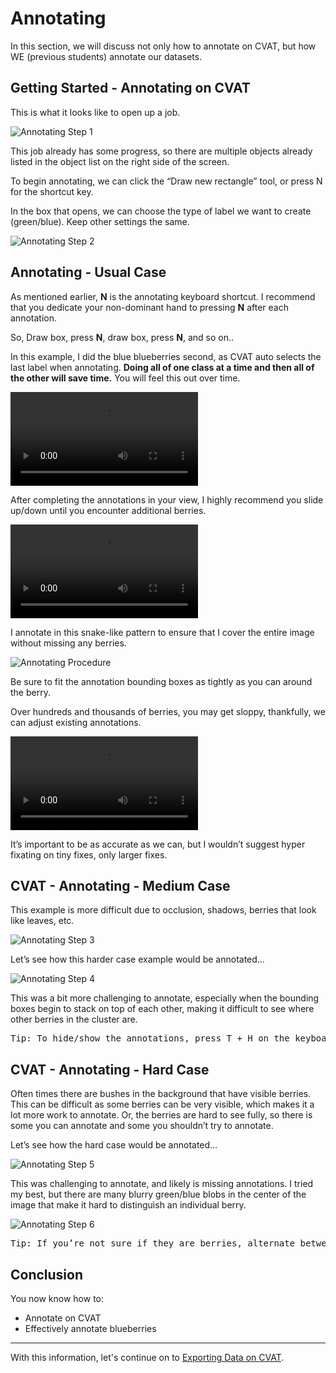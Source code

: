 # Annotating

In this section, we will discuss not only how to annotate on CVAT, but how WE (previous students) annotate our datasets.


## Getting Started - Annotating on CVAT

This is what it looks like to open up a job.

![Annotating Step 1](../../images/cvat/annotating/cvat-annotating1.png)

This job already has some progress, so there are multiple objects already listed in the object list on the right side of the screen.

To begin annotating, we can click the “Draw new rectangle” tool, or press N for the shortcut key.

In the box that opens, we can choose the type of label we want to create (green/blue). Keep other settings the same.

![Annotating Step 2](../../images/cvat/annotating/cvat-annotating2.png)


## Annotating - Usual Case


As mentioned earlier, <b>N</b> is the annotating keyboard shortcut. I recommend that you dedicate your non-dominant hand to pressing <b>N</b> after each annotation.

So, Draw box, press <b>N</b>, draw box, press <b>N</b>, and so on..

In this example, I did the blue blueberries second, as CVAT auto selects the last label when annotating. <b>Doing all of one class at a time and then all of the other will save time.</b> You will feel this out over time.

<video width="" height="" 
       src="../_static/videos/Blue_Annotating.mp4"  
       controls>
</video>

After completing the annotations in your view, I highly recommend you slide up/down until you encounter additional berries.

<video width="" height="" 
       src="../_static/videos/Sliding_Up.mp4"  
       controls>
</video>

I annotate in this snake-like pattern to ensure that I cover the entire image without missing any berries.

![Annotating Procedure](../../images/cvat/annotating/Annotation-Procedure.png)

Be sure to fit the annotation bounding boxes as tightly as you can around the berry.

Over hundreds and thousands of berries, you may get sloppy, thankfully, we can adjust existing annotations.

<video width="" height="" 
       src="../_static/videos/Fixing_Annotations.mp4"  
       controls>
</video>

It’s important to be as accurate as we can, but I wouldn’t suggest hyper fixating on tiny fixes, only larger fixes.


## CVAT - Annotating - Medium Case

This example is more difficult due to occlusion, shadows, berries that look like leaves, etc.

![Annotating Step 3](../../images/cvat/annotating/cvat-annotating3.png)

Let’s see how this harder case example would be annotated…

![Annotating Step 4](../../images/cvat/annotating/cvat-annotating4.png)

This was a bit more challenging to annotate, especially when the bounding boxes begin to stack on top of each other, making it difficult to see where other berries in the cluster are.

<pre>
Tip: To hide/show the annotations, press T + H on the keyboard.
</pre>

## CVAT - Annotating - Hard Case

Often times there are bushes in the background that have visible berries. This can be difficult as some berries can be very visible, which makes it a lot more work to annotate. Or, the berries are hard to see fully, so there is some you can annotate and some you shouldn’t try to annotate.

Let’s see how the hard case would be annotated…

![Annotating Step 5](../../images/cvat/annotating/cvat-annotating5.png)

This was challenging to annotate, and likely is missing annotations. I tried my best, but there are many blurry green/blue blobs in the center of the image that make it hard to distinguish an individual berry.

![Annotating Step 6](../../images/cvat/annotating/cvat-annotating6.png)


<pre>
Tip: If you’re not sure if they are berries, alternate between zooming in & out (with your mouse wheel) to change your perspective.
</pre>

## Conclusion


You now know how to:
<ul>
<li>Annotate on CVAT
<li>Effectively annotate blueberries
</ul>

---

With this information, let's continue on to [Exporting Data on CVAT](../cvat/exporting.md).